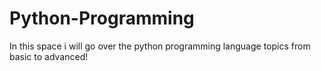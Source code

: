 # Python-Programming
In this space i will go over the python programming language topics from basic to advanced!
